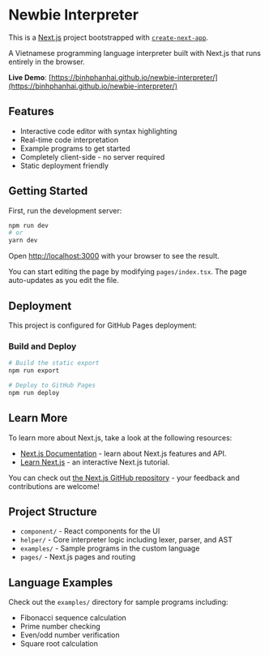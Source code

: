# Newbie Interpreter

This is a [Next.js](https://nextjs.org/) project bootstrapped with [`create-next-app`](https://github.com/vercel/next.js/tree/canary/packages/create-next-app).

A Vietnamese programming language interpreter built with Next.js that runs entirely in the browser.

**Live Demo**: [https://binhphanhai.github.io/newbie-interpreter/](https://binhphanhai.github.io/newbie-interpreter/)

## Features

- Interactive code editor with syntax highlighting
- Real-time code interpretation
- Example programs to get started
- Completely client-side - no server required
- Static deployment friendly

## Getting Started

First, run the development server:

```bash
npm run dev
# or
yarn dev
```

Open [http://localhost:3000](http://localhost:3000) with your browser to see the result.

You can start editing the page by modifying `pages/index.tsx`. The page auto-updates as you edit the file.

## Deployment

This project is configured for GitHub Pages deployment:

### Build and Deploy

```bash
# Build the static export
npm run export

# Deploy to GitHub Pages
npm run deploy
```

## Learn More

To learn more about Next.js, take a look at the following resources:

- [Next.js Documentation](https://nextjs.org/docs) - learn about Next.js features and API.
- [Learn Next.js](https://nextjs.org/learn) - an interactive Next.js tutorial.

You can check out [the Next.js GitHub repository](https://github.com/vercel/next.js/) - your feedback and contributions are welcome!

## Project Structure

- `component/` - React components for the UI
- `helper/` - Core interpreter logic including lexer, parser, and AST
- `examples/` - Sample programs in the custom language
- `pages/` - Next.js pages and routing

## Language Examples

Check out the `examples/` directory for sample programs including:

- Fibonacci sequence calculation
- Prime number checking
- Even/odd number verification
- Square root calculation
